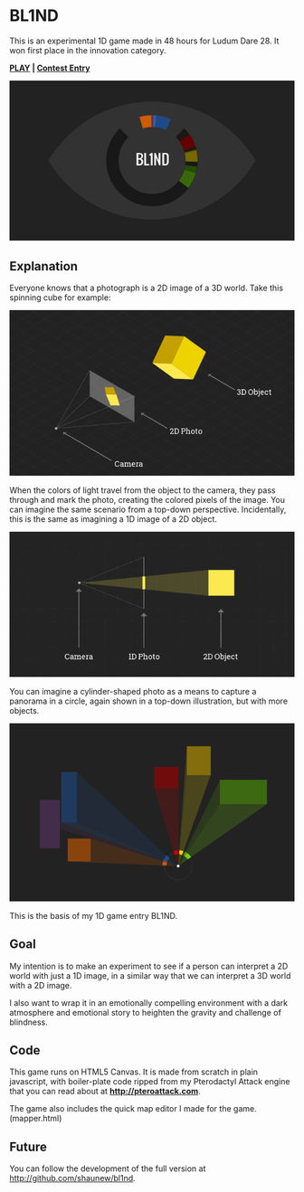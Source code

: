 # BL1ND

This is an experimental 1D game made in 48 hours for Ludum Dare 28.  It won
first place in the innovation category.

__[PLAY](http://shaunew.github.io/bl1nd-ld28) | [Contest Entry](http://www.ludumdare.com/compo/ludum-dare-28/?action=preview&uid=31638)__

[![logo](promo/bl1nd.png)](http://shaunew.github.io/bl1nd-ld28)

## Explanation

Everyone knows that a photograph is a 2D image of a 3D world. Take this
spinning cube for example:

![photo3d](promo/photo3d.gif)

When the colors of light travel from the object to the camera, they pass
through and mark the photo, creating the colored pixels of the image. You can
imagine the same scenario from a top-down perspective. Incidentally, this is
the same as imagining a 1D image of a 2D object.

![photo2d](promo/photo2d.gif)

You can imagine a cylinder-shaped photo as a means to capture a panorama in a
circle, again shown in a top-down illustration, but with more objects.

![pano](promo/pano.gif)

This is the basis of my 1D game entry BL1ND.

## Goal

My intention is to make an experiment to see if a person can interpret a 2D
world with just a 1D image, in a similar way that we can interpret a 3D world
with a 2D image.

I also want to wrap it in an emotionally compelling environment with a dark
atmosphere and emotional story to heighten the gravity and challenge of
blindness.

## Code

This game runs on HTML5 Canvas.  It is made from scratch in plain javascript, with
boiler-plate code ripped from my Pterodactyl Attack engine that you can read about at
__<http://pteroattack.com>__.

The game also includes the quick map editor I made for the game.  (mapper.html)

## Future

You can follow the development of the full version at <http://github.com/shaunew/bl1nd>.
